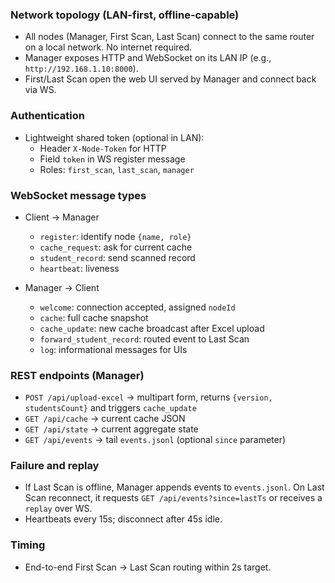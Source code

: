 ### Network topology (LAN-first, offline-capable)

- All nodes (Manager, First Scan, Last Scan) connect to the same router on a local network. No internet required.
- Manager exposes HTTP and WebSocket on its LAN IP (e.g., `http://192.168.1.10:8000`).
- First/Last Scan open the web UI served by Manager and connect back via WS.

### Authentication

- Lightweight shared token (optional in LAN):
  - Header `X-Node-Token` for HTTP
  - Field `token` in WS register message
  - Roles: `first_scan`, `last_scan`, `manager`

### WebSocket message types

- Client → Manager
  - `register`: identify node `{name, role}`
  - `cache_request`: ask for current cache
  - `student_record`: send scanned record
  - `heartbeat`: liveness

- Manager → Client
  - `welcome`: connection accepted, assigned `nodeId`
  - `cache`: full cache snapshot
  - `cache_update`: new cache broadcast after Excel upload
  - `forward_student_record`: routed event to Last Scan
  - `log`: informational messages for UIs

### REST endpoints (Manager)

- `POST /api/upload-excel` → multipart form, returns `{version, studentsCount}` and triggers `cache_update`
- `GET /api/cache` → current cache JSON
- `GET /api/state` → current aggregate state
- `GET /api/events` → tail `events.jsonl` (optional `since` parameter)

### Failure and replay

- If Last Scan is offline, Manager appends events to `events.jsonl`. On Last Scan reconnect, it requests `GET /api/events?since=lastTs` or receives a `replay` over WS.
- Heartbeats every 15s; disconnect after 45s idle.

### Timing

- End-to-end First Scan → Last Scan routing within 2s target.


